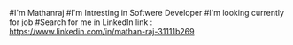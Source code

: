 #I'm Mathanraj
#I'm Intresting in Softwere Developer
#I'm looking currently  for job
#Search for me in LinkedIn link : https://www.linkedin.com/in/mathan-raj-31111b269
